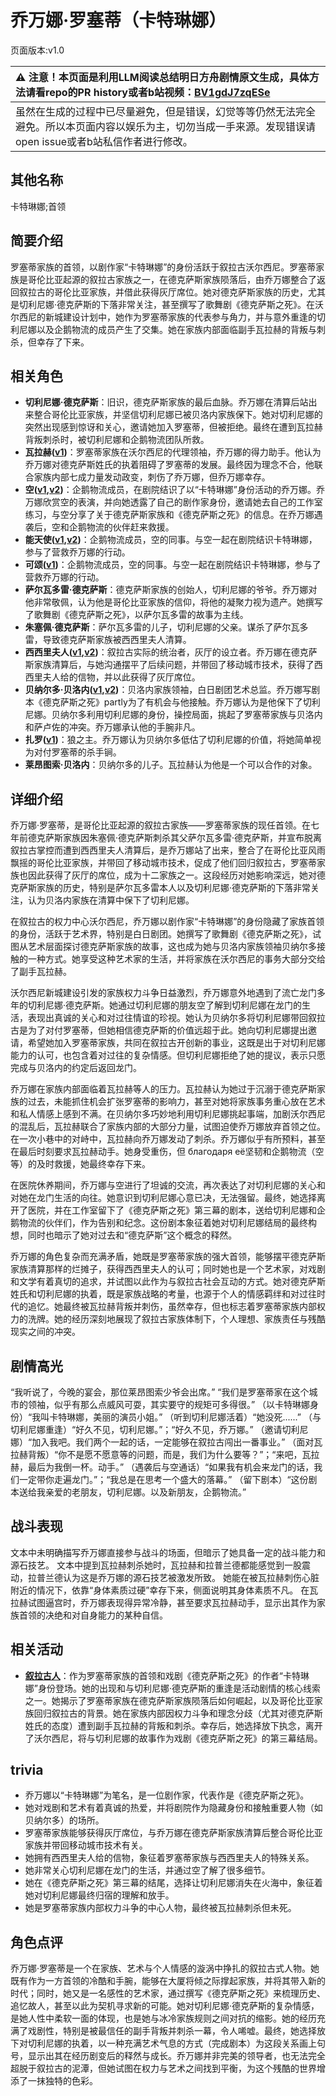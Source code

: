 # 乔万娜·罗塞蒂（卡特琳娜）
页面版本:v1.0
 

| :warning: 注意！本页面是利用LLM阅读总结明日方舟剧情原文生成，具体方法请看repo的PR history或者b站视频：[BV1gdJ7zqESe](https://www.bilibili.com/video/BV1gdJ7zqESe/)         |
|:----------------------------|
| 虽然在生成的过程中已尽量避免，但是错误，幻觉等等仍然无法完全避免。所以本页面内容以娱乐为主，切勿当成一手来源。发现错误请open issue或者b站私信作者进行修改。|



## 其他名称
卡特琳娜;首领
## 简要介绍
罗塞蒂家族的首领，以剧作家“卡特琳娜”的身份活跃于叙拉古沃尔西尼。罗塞蒂家族是哥伦比亚起源的叙拉古家族之一，在德克萨斯家族陨落后，由乔万娜整合了返回叙拉古的哥伦比亚家族，并借此获得灰厅席位。她对德克萨斯家族的历史，尤其是切利尼娜·德克萨斯的下落非常关注，甚至撰写了歌舞剧《德克萨斯之死》。在沃尔西尼的新城建设计划中，她作为罗塞蒂家族的代表参与角力，并与意外重逢的切利尼娜以及企鹅物流的成员产生了交集。她在家族内部面临副手瓦拉赫的背叛与刺杀，但幸存了下来。
## 相关角色
-   **切利尼娜·德克萨斯**：旧识，德克萨斯家族的最后血脉。乔万娜在清算后站出来整合哥伦比亚家族，并坚信切利尼娜已被贝洛内家族保下。她对切利尼娜的突然出现感到惊讶和关心，邀请她加入罗塞蒂，但被拒绝。最终在遭到瓦拉赫背叛刺杀时，被切利尼娜和企鹅物流团队所救。
-   **瓦拉赫([v1](extended_char_wa_la_he.md))**：罗塞蒂家族在沃尔西尼的代理领袖，乔万娜的得力助手。他认为乔万娜对德克萨斯姓氏的执着阻碍了罗塞蒂的发展。最终因为理念不合，他联合家族内部七成力量发动政变，刺伤了乔万娜，但乔万娜幸存。
-   **空([v1](char_101_sora.md),[v2](../char_v3/char_101_sora.md))**：企鹅物流成员，在剧院结识了以“卡特琳娜”身份活动的乔万娜。乔万娜欣赏空的表演，并向她透露了自己的剧作家身份，邀请她去自己的工作室练习，与空分享了关于德克萨斯家族和《德克萨斯之死》的信息。在乔万娜遇袭后，空和企鹅物流的伙伴赶来救援。
-   **能天使([v1](char_103_angel.md),[v2](../char_v3/char_103_angel.md))**：企鹅物流成员，空的同事。与空一起在剧院结识卡特琳娜，参与了营救乔万娜的行动。
-   **可颂([v1](char_201_moeshd.md))**：企鹅物流成员，空的同事。与空一起在剧院结识卡特琳娜，参与了营救乔万娜的行动。
-   **萨尔瓦多雷·德克萨斯**：德克萨斯家族的创始人，切利尼娜的爷爷。乔万娜对他非常敬佩，认为他是哥伦比亚家族的信仰，将他的凝聚力视为遗产。她撰写了歌舞剧《德克萨斯之死》，以萨尔瓦多雷的故事为主线。
-   **朱塞佩·德克萨斯**：萨尔瓦多雷的儿子，切利尼娜的父亲。谋杀了萨尔瓦多雷，导致德克萨斯家族被西西里夫人清算。
-   **西西里夫人([v1](extended_char_xi_xi_li_fu_ren.md),[v2](../char_v3/extended_char_xi_xi_li_fu_ren.md))**：叙拉古实际的统治者，灰厅的设立者。乔万娜在德克萨斯家族清算后，与她沟通摆平了后续问题，并带回了移动城市技术，获得了西西里夫人给的信物，并以此获得了灰厅席位。
-   **贝纳尔多·贝洛内([v1](extended_char_55896c.md),[v2](../char_v3/extended_char_55896c.md))**：贝洛内家族领袖，白日剧团艺术总监。乔万娜写剧本《德克萨斯之死》partly为了有机会与他接触。乔万娜认为是他保下了切利尼娜。贝纳尔多利用切利尼娜的身份，操控局面，挑起了罗塞蒂家族与贝洛内和萨卢佐的冲突。乔万娜承认他的手腕非凡。
-   **扎罗([v1](extended_char_zha_luo.md))**：狼之主。乔万娜认为贝纳尔多低估了切利尼娜的价值，将她简单视为对付罗塞蒂的杀手锏。
-   **莱昂图索·贝洛内**：贝纳尔多的儿子。瓦拉赫认为他是一个可以合作的对象。
## 详细介绍
乔万娜·罗塞蒂，是哥伦比亚起源的叙拉古家族——罗塞蒂家族的现任首领。在七年前德克萨斯家族因朱塞佩·德克萨斯刺杀其父萨尔瓦多雷·德克萨斯，并宣布脱离叙拉古掌控而遭到西西里夫人清算后，是乔万娜站了出来，整合了在哥伦比亚风雨飘摇的哥伦比亚家族，并带回了移动城市技术，促成了他们回归叙拉古，罗塞蒂家族也因此获得了灰厅的席位，成为十二家族之一。这段经历对她影响深远，她对德克萨斯家族的历史，特别是萨尔瓦多雷本人以及切利尼娜·德克萨斯的下落非常关注，认为贝洛内家族在清算中保下了切利尼娜。

在叙拉古的权力中心沃尔西尼，乔万娜以剧作家“卡特琳娜”的身份隐藏了家族首领的身份，活跃于艺术界，特别是白日剧团。她撰写了歌舞剧《德克萨斯之死》，试图从艺术层面探讨德克萨斯家族的故事，这也成为她与贝洛内家族领袖贝纳尔多接触的一种方式。她享受这种艺术家的生活，并将家族在沃尔西尼的事务大部分交给了副手瓦拉赫。

沃尔西尼新城建设引发的家族权力斗争日益激烈，乔万娜意外地遇到了流亡龙门多年的切利尼娜·德克萨斯。她通过切利尼娜的朋友空了解到切利尼娜在龙门的生活，表现出真诚的关心和对过往情谊的珍视。她认为贝纳尔多将切利尼娜带回叙拉古是为了对付罗塞蒂，但她相信德克萨斯的价值远超于此。她向切利尼娜提出邀请，希望她加入罗塞蒂家族，共同在叙拉古开创新的事业，这既是出于对切利尼娜能力的认可，也包含着对过往的复杂情感。但切利尼娜拒绝了她的提议，表示只愿完成与贝洛内的约定后返回龙门。

乔万娜在家族内部面临着瓦拉赫等人的压力。瓦拉赫认为她过于沉溺于德克萨斯家族的过去，未能抓住机会扩张罗塞蒂的影响力，甚至对她将家族事务重心放在艺术和私人情感上感到不满。在贝纳尔多巧妙地利用切利尼娜挑起事端，加剧沃尔西尼的混乱后，瓦拉赫联合了家族内部的大部分力量，试图迫使乔万娜放弃首领之位。在一次小巷中的对峙中，瓦拉赫向乔万娜发动了刺杀。乔万娜似乎有所预料，甚至在最后时刻要求瓦拉赫动手。她身受重伤，但 благодаря её坚韧和企鹅物流（空等）的及时救援，她最终幸存下来。

在医院休养期间，乔万娜与空进行了坦诚的交流，再次表达了对切利尼娜的关心和对她在龙门生活的向往。她意识到切利尼娜心意已决，无法强留。最终，她选择离开了医院，并在工作室留下了《德克萨斯之死》第三幕的剧本，送给切利尼娜和企鹅物流的伙伴们，作为告别和纪念。这份剧本象征着她对切利尼娜结局的最终构想，同时也暗示了她对过去和“德克萨斯”这个概念的释然。

乔万娜的角色复杂而充满矛盾，她既是罗塞蒂家族的强大首领，能够摆平德克萨斯家族清算那样的烂摊子，获得西西里夫人的认可；同时她也是一个艺术家，对戏剧和文学有着真切的追求，并试图以此作为与叙拉古社会互动的方式。她对德克萨斯姓氏和切利尼娜的执着，既是家族战略的考量，也源于个人的情感羁绊和对过往时代的追忆。她最终被瓦拉赫背叛并刺伤，虽然幸存，但也标志着罗塞蒂家族内部权力的洗牌。她的经历深刻地展现了叙拉古家族体制下，个人理想、家族责任与残酷现实之间的冲突。
## 剧情高光
“我听说了，今晚的宴会，那位莱昂图索少爷会出席。”
“我们是罗塞蒂家在这个城市的领袖，似乎有那么点威风可耍，其实要守的规矩可多得很。”
（以卡特琳娜身份）“我叫卡特琳娜，美丽的演员小姐。”
（听到切利尼娜活着）“她没死......”
（与切利尼娜重逢）“好久不见，切利尼娜。”；“好久不见，乔万娜。”
（邀请切利尼娜）“加入我吧。我们两个一起的话，一定能够在叙拉古闯出一番事业。”
（面对瓦拉赫背叛）“你不是愿不愿意等的问题，而是，我们为什么要等？”；“来吧，瓦拉赫，最后为我倒一杯。动手。”
（遇袭后与空通话）“如果我有机会来龙门的话，我们一定带你走遍龙门。”；“我总是在思考一个盛大的落幕。”
（留下剧本）“这份剧本送给我亲爱的老朋友，切利尼娜。以及新朋友，企鹅物流。”
## 战斗表现
文本中未明确描写乔万娜直接参与战斗的场面，但暗示了她具备一定的战斗能力和源石技艺。
文本中提到瓦拉赫刺杀她时，瓦拉赫和拉普兰德都能感觉到一股震动，拉普兰德认为这是乔万娜的源石技艺被激发所致。
她能在被瓦拉赫刺伤心脏附近的情况下，依靠“身体素质过硬”幸存下来，侧面说明其身体素质不凡。
在瓦拉赫试图逼宫时，乔万娜表现得异常冷静，甚至要求瓦拉赫动手，显示出其作为家族首领的决绝和对自身能力的某种自信。
## 相关活动
-   **[叙拉古人](../stories/act21side.md)**：作为罗塞蒂家族的首领和戏剧《德克萨斯之死》的作者“卡特琳娜”身份登场。她的出现和与切利尼娜·德克萨斯的重逢是活动剧情的核心线索之一。她揭示了罗塞蒂家族在德克萨斯家族陨落后如何崛起，以及哥伦比亚家族回归叙拉古的背景。她在家族内部因权力斗争和理念分歧（尤其对德克萨斯姓氏的态度）遭到副手瓦拉赫的背叛和刺杀。幸存后，她选择放下执念，离开了沃尔西尼，将与切利尼娜的故事作为戏剧《德克萨斯之死》的第三幕结局。
## trivia
- 乔万娜以“卡特琳娜”为笔名，是一位剧作家，代表作是《德克萨斯之死》。
- 她对戏剧和艺术有着真诚的热爱，并将剧院作为隐藏身份和接触重要人物（如贝纳尔多）的场所。
- 罗塞蒂家族能够获得灰厅席位，与乔万娜在德克萨斯家族清算后整合哥伦比亚家族并带回移动城市技术有关。
- 她拥有西西里夫人给的信物，象征着罗塞蒂家族与西西里夫人的特殊关系。
- 她非常关心切利尼娜在龙门的生活，并通过空了解了很多细节。
- 她在《德克萨斯之死》第三幕的结尾，选择让切利尼娜消失在火海中，象征着她对切利尼娜最终归宿的理解和放手。
- 她是罗塞蒂家族内部权力斗争的中心人物，最终被瓦拉赫刺杀但未死。
## 角色点评
乔万娜·罗塞蒂是一个在家族、艺术与个人情感的漩涡中挣扎的叙拉古式人物。她既有作为一方首领的冷酷和手腕，能够在大厦将倾之际撑起家族，并将其带入新的时代；同时，她又是一名感性的艺术家，通过撰写《德克萨斯之死》来梳理历史、追忆故人，甚至以此为契机寻求新的可能。她对切利尼娜·德克萨斯的复杂情感，是她人性中柔软一面的体现，也是她与冰冷家族规则之间对抗的缩影。她的经历充满了戏剧性，特别是被最信任的副手背叛并刺杀一幕，令人唏嘘。最终，她选择放下对切利尼娜的执着，以一种充满艺术气息的方式（完成剧本）为这段关系画上句号，显示出其在经历剧变后的释然与成长。乔万娜并非完美的领导者，也无法完全超脱于叙拉古的泥潭，但她试图在权力与艺术之间找到平衡，为这个残酷的世界增添了一抹独特的色彩。